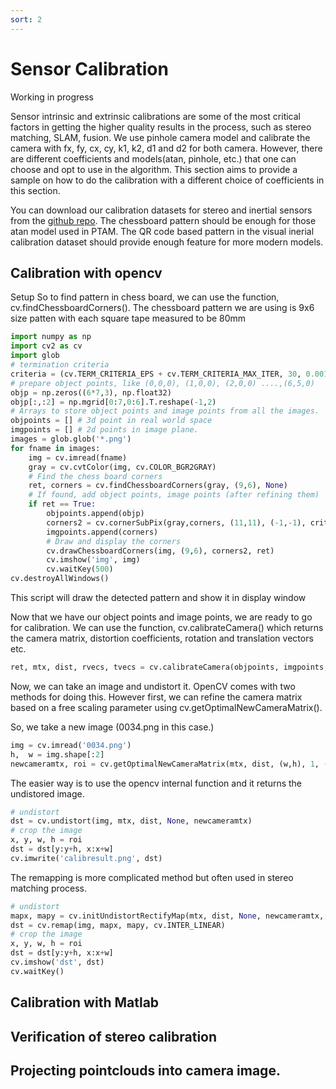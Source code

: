 ```yaml
---
sort: 2
---
```


# Sensor Calibration 
Working in progress

Sensor intrinsic and extrinsic calibrations are some of the most critical factors in getting the higher quality results in the process, such as stereo matching, SLAM, fusion. We use pinhole camera model and calibrate the camera with fx, fy, cx, cy, k1, k2, d1 and d2 for both camera. However, there are different coefficients and models(atan, pinhole, etc.) that one can choose and opt to use in the algorithm. This section aims to provide a sample on how to do the calibration with a different choice of coefficients in this section. 

You can download our calibration datasets for stereo and inertial sensors from the [github repo](https://github.com/ntu-aris/viral_eval). The chessboard pattern should be enough for those atan model used in PTAM. The QR code based pattern in the visual inerial calibration dataset should provide enough feature for more modern models.

## Calibration with opencv
Setup
So to find pattern in chess board, we can use the function, cv.findChessboardCorners().
The chessboard pattern we are using is 9x6 size patten with each square tape measured to be  80mm

```python 
import numpy as np
import cv2 as cv
import glob
# termination criteria
criteria = (cv.TERM_CRITERIA_EPS + cv.TERM_CRITERIA_MAX_ITER, 30, 0.001)
# prepare object points, like (0,0,0), (1,0,0), (2,0,0) ....,(6,5,0)
objp = np.zeros((6*7,3), np.float32)
objp[:,:2] = np.mgrid[0:7,0:6].T.reshape(-1,2)
# Arrays to store object points and image points from all the images.
objpoints = [] # 3d point in real world space
imgpoints = [] # 2d points in image plane.
images = glob.glob('*.png')
for fname in images:
    img = cv.imread(fname)
    gray = cv.cvtColor(img, cv.COLOR_BGR2GRAY)
    # Find the chess board corners
    ret, corners = cv.findChessboardCorners(gray, (9,6), None)
    # If found, add object points, image points (after refining them)
    if ret == True:
        objpoints.append(objp)
        corners2 = cv.cornerSubPix(gray,corners, (11,11), (-1,-1), criteria)
        imgpoints.append(corners)
        # Draw and display the corners
        cv.drawChessboardCorners(img, (9,6), corners2, ret)
        cv.imshow('img', img)
        cv.waitKey(500)
cv.destroyAllWindows()
```

This script will draw the detected pattern and show it in display window

Now that we have our object points and image points, we are ready to go for calibration. We can use the function, cv.calibrateCamera() which returns the camera matrix, distortion coefficients, rotation and translation vectors etc.


```python 
ret, mtx, dist, rvecs, tvecs = cv.calibrateCamera(objpoints, imgpoints, gray.shape[::-1], None, None)
```


Now, we can take an image and undistort it. OpenCV comes with two methods for doing this. However first, we can refine the camera matrix based on a free scaling parameter using cv.getOptimalNewCameraMatrix().

So, we take a new image (0034.png in this case.)

```python 
img = cv.imread('0034.png')
h,  w = img.shape[:2]
newcameramtx, roi = cv.getOptimalNewCameraMatrix(mtx, dist, (w,h), 1, (w,h))
```

The easier way is to use the opencv internal function and it returns the undistored image.

```python 
# undistort
dst = cv.undistort(img, mtx, dist, None, newcameramtx)
# crop the image
x, y, w, h = roi
dst = dst[y:y+h, x:x+w]
cv.imwrite('calibresult.png', dst)
```

The remapping is more complicated method but often used in stereo matching process.

```python 
# undistort
mapx, mapy = cv.initUndistortRectifyMap(mtx, dist, None, newcameramtx, (w,h), 5)
dst = cv.remap(img, mapx, mapy, cv.INTER_LINEAR)
# crop the image
x, y, w, h = roi
dst = dst[y:y+h, x:x+w]
cv.imshow('dst', dst)
cv.waitKey()
```


## Calibration with Matlab

## Verification of stereo calibration

## Projecting pointclouds into camera image. 
